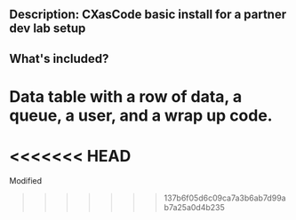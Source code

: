 ## Description: CXasCode basic install for a partner dev lab setup

## What's included? 
# Data table with a row of data, a queue, a user, and a wrap up code. 

<<<<<<< HEAD
=======
Modified
>>>>>>> 137b6f05d6c09ca7a3b6ab7d99ab7a25a0d4b235
